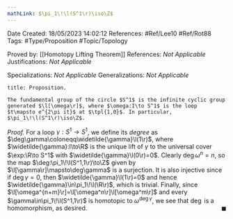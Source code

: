 ```yaml
---
mathLink: $\pi_1\!\l(S^1\r)\iso\Z$
---
```


<div class="topSpace"></div>

Date Created: 18/05/2023 14:02:12
References: #Ref/Lee10 #Ref/Rot88
Tags: #Type/Proposition #Topic/Topology

Proved by: [[Homotopy Lifting Theorem]]
References: <i>Not Applicable</i>
Justifications: <i>Not Applicable</i>

Specializations: <i>Not Applicable</i>
Generalizations: <i>Not Applicable</i>

``` ad-Proposition
title: Proposition.

The fundamental group of the circle $S^1$ is the infinite cyclic group generated $\l[\omega\r]$, where $\omega:I\to S^1$ is the loop $t\mapsto e^{2\pi it}$ at $\tpl{1,0}$. In particular, $\pi_1\!\l(S^1\r)\iso\Z$.

```

<i>Proof.</i> For a loop $\gamma:S^1\to S^1$, we define its <i>degree</i> as $\deg\gamma\coloneqq\widetilde{\gamma}\l(1\r)$, where $\widetilde{\gamma}:I\to\R$ is the unique lift of $\gamma$ to the universal cover $\exp:\R\to S^1$ with $\widetilde{\gamma}\l(0\r)=0$. Clearly $\deg\omega^n=n$, so the map $\deg:\pi_1\!\l(S^1,1\r)\to\Z$ given by $\l[\gamma\r]\mapsto\deg\gamma$ is a surjection. It is also injective since if $\deg\gamma=0$, then $\widetilde{\gamma}\l(1\r)=0$ and hence $\widetilde{\gamma}\in\pi_1\!\l(\R\r)$, which is trivial. Finally, since $\l[\omega^{n+m}\r]=\l[\omega^n\r]\l[\omega^m\r]$ and every $\gamma\in\pi_1\!\l(S^1,1\r)$ is homotopic to $\omega^{\deg\gamma}$, we see that $\deg$ is a homomorphism, as desired.<span style="float:right;">$\blacksquare$</span>
